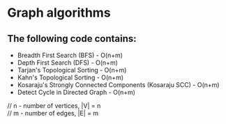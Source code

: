 # Graph algorithms

## The following code contains:

- Breadth First Search (BFS) - O(n+m)
- Depth First Search (DFS) - O(n+m)
- Tarjan's Topological Sorting - O(n+m)
- Kahn's Topological Sorting - O(n+m)
- Kosaraju's Strongly Connected Components (Kosaraju SCC) - O(n+m)
- Detect Cycle in Directed Graph - O(n+m)

// n - number of vertices, |V| = n <br>
// m - number of edges, |E| = m
